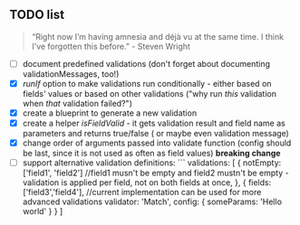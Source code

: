 ## TODO list 
 
 > “Right now I’m having amnesia and déjà vu at the same time. I think I’ve forgotten this before.” - Steven Wright


- [ ] document predefined validations (don't forget about documenting validationMessages, too!)
- [X] *runIf* option to make validations run conditionally - either based on fields' values or based on other validations ("why run *this* validation when *that* validation failed?")
- [X] create a blueprint to generate a new validation
- [X] create a helper _isFieldValid_ - it gets validation result and field name as parameters and returns true/false ( or maybe even validation message)
- [X] change order of arguments passed into validate function (config should be last, since it is not used as often as field values) **breaking change** 
- [ ] support alternative validation definitions:
       ```
        validations: [
	    	{
                notEmpty: ['field1', 'field2'] //field1 musn't be empty and field2 mustn't be empty - validation is applied per field, not on both fields at once,
            }, 
            {
    			fields: ['field3','field4'], //current implementation can be used for more advanced validations
	    		validator: 'Match',
		    	config: {
			    	someParams: 'Hello world'
			    }
		    }
    	]
```